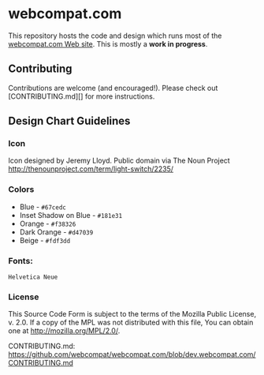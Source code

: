 # webcompat.com

This repository hosts the code and design which runs most of the [webcompat.com Web site](http://webcompat.com/). This is mostly a **work in progress**.

## Contributing 

Contributions are welcome (and encouraged!). Please check out [CONTRIBUTING.md][] for more instructions.

## Design Chart Guidelines
### Icon

Icon designed by Jeremy Lloyd.  Public domain via The Noun Project
http://thenounproject.com/term/light-switch/2235/

### Colors


* Blue - `#67cedc`
* Inset Shadow on Blue - `#181e31`
* Orange - `#f38326`
* Dark Orange - `#d47039`
* Beige - `#fdf3dd`

### Fonts:
`Helvetica Neue`


### License

This Source Code Form is subject to the terms of the Mozilla Public
License, v. 2.0. If a copy of the MPL was not distributed with this
file, You can obtain one at http://mozilla.org/MPL/2.0/.


CONTRIBUTING.md: https://github.com/webcompat/webcompat.com/blob/dev.webcompat.com/CONTRIBUTING.md
